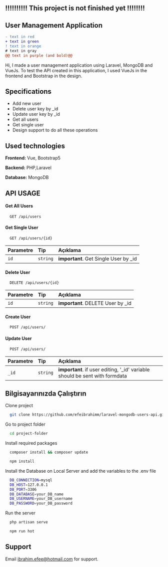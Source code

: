 ## !!!!!!!!!! This project is not finished yet !!!!!!!!
## User Management Application
```diff
- text in red
+ text in green
! text in orange
# text in gray
@@ text in purple (and bold)@@
```
Hi,
I made a user management application using Laravel, MongoDB and VueJs. To test the API created in this application,
I used VueJs in the frontend and Bootstrap in the design.


## Specifications

- Add new user
- Delete user key by _id
- Update user key by _id
- Get all users 
- Get single user
- Design support to do all these operations
  
## Used technologies

**Frontend:** Vue, Bootstrap5

**Backend:** PHP,Laravel

**Database:** MongoDB

  
## API USAGE

#### Get All Users

```http
  GET /api/users
```

#### Get Single User

```http
  GET /api/users/{id}
```

| Parametre | Tip     | Açıklama                       |
| :-------- | :------- | :-------------------------------- |
| `id`      | `string` | **important**. Get Single User by _id |


#### Delete User

```http
  DELETE /api/users/{id}
```

| Parametre | Tip     | Açıklama                       |
| :-------- | :------- | :-------------------------------- |
| `id`      | `string` | **important**. DELETE User by _id |

#### Create User

```http
  POST /api/users/
```

#### Update User

```http
  POST /api/users/
```

| Parametre | Tip     | Açıklama                       |
| :-------- | :------- | :-------------------------------- |
| `_id`      | `string` | **important**. if user editing, '_id' variable should be sent with formdata |

  
## Bilgisayarınızda Çalıştırın

Clone project 
```bash
  git clone https://github.com/efeibrahimm/laravel-mongodb-users-api.git
```

Go to project folder

```bash
  cd project-folder
```

Install required packages
```bash
  composer install && composer update
```
```bash
  npm install 
```

Install the Database on Local Server and add the variables to the .env file
```bash
  DB_CONNECTION=mysql
  DB_HOST=127.0.0.1
  DB_PORT=3306
  DB_DATABASE=your_DB_name
  DB_USERNAME=your_DB_username
  DB_PASSWORD=your_DB_password
```


Run the server
```bash
  php artisan serve
```
```bash
  npm run hot 
```

  
## Support

Email ibrahim.efee@hotmail.com for support.